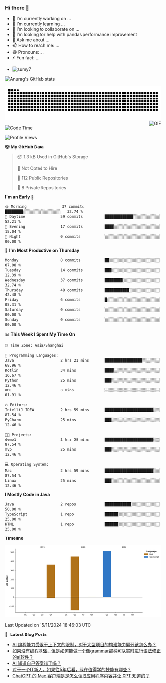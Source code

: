 ### Hi there 👋
<!--
**alloevil/alloevil** is a ✨ _special_ ✨ repository because its `README.md` (this file) appears on your GitHub profile.

Here are some ideas to get you started:

- 🔭 I’m currently working on ...
- 🌱 I’m currently learning ...
- 👯 I’m looking to collaborate on ...
- 🤔 I’m looking for help with ...
- 💬 Ask me about ...
- 📫 How to reach me: ...
- 😄 Pronouns: ...
- ⚡ Fun fact: ...
-->

- 🔭 I’m currently working on ...
- 🌱 I’m currently learning ...
- 👯 I’m looking to collaborate on ...
- 🤔 I’m looking for help with pandas performance improvement
- 💬 Ask me about ...
- 📫 How to reach me: ...
- 😄 Pronouns: ...
- ⚡ Fun fact: ...
  
+ ![sumy7](https://komarev.com/ghpvc/?username=alloevil)

![Anurag's GitHub stats](https://github-readme-stats.vercel.app/api?username=alloevil&show_icons=true&bg_color=00000000)

<picture align="center">
  <source media="(prefers-color-scheme: dark)" srcset="https://github.com/alloevil/alloevil/blob/output/github-contribution-grid-snake.svg">
  <source media="(prefers-color-scheme: dark)" srcset="https://github.com/alloevil/alloevil/blob/output/github-contribution-grid-snake.svg">
  <img alt="github contribution grid snake animation" src="https://github.com/alloevil/alloevil/blob/output/github-contribution-grid-snake.svg">
</picture>

<img align="right" alt="GIF" src="https://raw.githubusercontent.com/JoeyBling/JoeyBling/master/pic/pusheencode.gif" />

<!--START_SECTION:waka-->
![Code Time](http://img.shields.io/badge/Code%20Time-2%2C356%20hrs%2023%20mins-blue)

![Profile Views](http://img.shields.io/badge/Profile%20Views-0-blue)

**🐱 My GitHub Data** 

> 📦 1.3 kB Used in GitHub's Storage 
 > 
> 🚫 Not Opted to Hire
 > 
> 📜 112 Public Repositories 
 > 
> 🔑 8 Private Repositories 
 > 
**I'm an Early 🐤** 

```text
🌞 Morning                37 commits          ████████░░░░░░░░░░░░░░░░░   32.74 % 
🌆 Daytime                59 commits          █████████████░░░░░░░░░░░░   52.21 % 
🌃 Evening                17 commits          ████░░░░░░░░░░░░░░░░░░░░░   15.04 % 
🌙 Night                  0 commits           ░░░░░░░░░░░░░░░░░░░░░░░░░   00.00 % 
```
📅 **I'm Most Productive on Thursday** 

```text
Monday                   8 commits           ██░░░░░░░░░░░░░░░░░░░░░░░   07.08 % 
Tuesday                  14 commits          ███░░░░░░░░░░░░░░░░░░░░░░   12.39 % 
Wednesday                37 commits          ████████░░░░░░░░░░░░░░░░░   32.74 % 
Thursday                 48 commits          ███████████░░░░░░░░░░░░░░   42.48 % 
Friday                   6 commits           █░░░░░░░░░░░░░░░░░░░░░░░░   05.31 % 
Saturday                 0 commits           ░░░░░░░░░░░░░░░░░░░░░░░░░   00.00 % 
Sunday                   0 commits           ░░░░░░░░░░░░░░░░░░░░░░░░░   00.00 % 
```


📊 **This Week I Spent My Time On** 

```text
🕑︎ Time Zone: Asia/Shanghai

💬 Programming Languages: 
Java                     2 hrs 21 mins       █████████████████░░░░░░░░   68.96 % 
Kotlin                   34 mins             ████░░░░░░░░░░░░░░░░░░░░░   16.67 % 
Python                   25 mins             ███░░░░░░░░░░░░░░░░░░░░░░   12.46 % 
XML                      3 mins              ░░░░░░░░░░░░░░░░░░░░░░░░░   01.91 % 

🔥 Editors: 
IntelliJ IDEA            2 hrs 59 mins       ██████████████████████░░░   87.54 % 
PyCharm                  25 mins             ███░░░░░░░░░░░░░░░░░░░░░░   12.46 % 

🐱‍💻 Projects: 
demo1                    2 hrs 59 mins       ██████████████████████░░░   87.54 % 
mvp                      25 mins             ███░░░░░░░░░░░░░░░░░░░░░░   12.46 % 

💻 Operating System: 
Mac                      2 hrs 59 mins       ██████████████████████░░░   87.54 % 
Linux                    25 mins             ███░░░░░░░░░░░░░░░░░░░░░░   12.46 % 
```

**I Mostly Code in Java** 

```text
Java                     2 repos             ████████████░░░░░░░░░░░░░   50.00 % 
TypeScript               1 repo              ██████░░░░░░░░░░░░░░░░░░░   25.00 % 
HTML                     1 repo              ██████░░░░░░░░░░░░░░░░░░░   25.00 % 
```



**Timeline**

![Lines of Code chart](https://raw.githubusercontent.com/alloevil/alloevil/main/assets/bar_graph.png)


 Last Updated on 15/11/2024 18:46:03 UTC
<!--END_SECTION:waka-->

📕 &nbsp;**Latest Blog Posts**
<!-- BLOG-POST-LIST:START -->
- [AI 编程能力受限于上下文的限制，对于大型项目的构建能力偏弱该怎么办？](https://baoyu.io/blog/ai-programming-limitations-large-projects)
- [如果没有编程基础，但是如何能做一个像grammar那种可以实时进行语法修正的ai软件？](https://baoyu.io/blog/build-grammar-ai-no-coding)
- [AI 知道自己答案错了吗？](https://baoyu.io/blog/ai-knows-its-answers-wrong)
- [对于一个IT新人，如果往5年后看，现在值得学的技能有哪些？](https://baoyu.io/blog/it-newbie-skills-for-future-success)
- [ChatGPT 的 Mac 客户端是是怎么读取应用程序内容并让 GPT 知道的？](https://baoyu.io/blog/chatgpt-mac-client-read-app-content-gpt)
<!-- BLOG-POST-LIST:END -->
